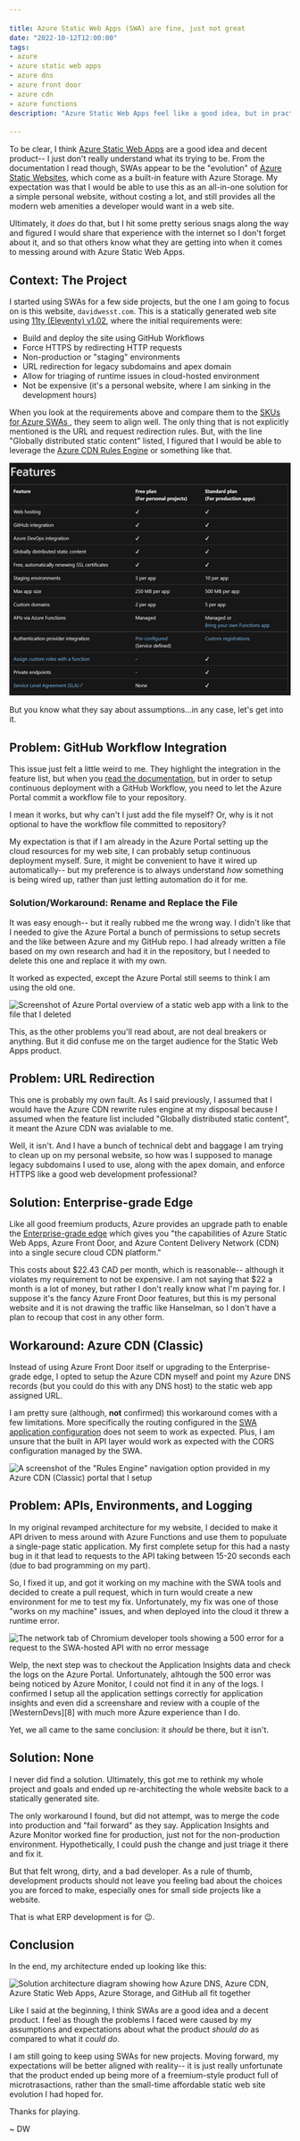 ```yaml
---

title: Azure Static Web Apps (SWA) are fine, just not great
date: "2022-10-12T12:00:00"
tags:
- azure
- azure static web apps
- azure dns
- azure front door
- azure cdn
- azure functions
description: "Azure Static Web Apps feel like a good idea, but in practice I struggled with understanding what the product is trying to be. This post documents my experience working with SWAs on a few projects, namely this website, along with the problems and workarounds/solutions I found to those problems."

---
```


[1]: https://azure.microsoft.com/en-ca/products/app-service/static/
[2]: https://learn.microsoft.com/en-us/azure/storage/blobs/storage-blob-static-website-host
[3]: https://11ty.dev/
[4]: https://learn.microsoft.com/en-ca/azure/static-web-apps/plans
[5]: https://learn.microsoft.com/en-us/azure/cdn/cdn-standard-rules-engine-reference
[6]: https://learn.microsoft.com/en-us/azure/static-web-apps/enterprise-edge
[7]: https://learn.microsoft.com/en-ca/azure/static-web-apps/configuration

To be clear, I think [Azure Static Web Apps][1] are a good idea and decent product-- I just don't really understand what its trying to be. From the documentation I read though, SWAs appear to be the "evolution" of [Azure Static Websites][2], which come as a built-in feature with Azure Storage. My expectation was that I would be able to use this as an all-in-one solution for a simple personal website, without costing a lot, and still provides all the modern web amenities a developer would want in a web site.

Ultimately, it _does_ do that, but I hit some pretty serious snags along the way and figured I would share that experience with the internet so I don't forget about it, and so that others know what they are getting into when it comes to messing around with Azure Static Web Apps. 

## Context: The Project
I started using SWAs for a few side projects, but the one I am going to focus on is this website, `davidwesst.com`. This is a statically generated web site using  [11ty (Eleventy) v1.02][3], where the initial requirements were:
- Build and deploy the site using GitHub Workflows
- Force HTTPS by redirecting HTTP requests
- Non-production or "staging" environments
- URL redirection for legacy subdomains and apex domain
- Allow for triaging of runtime issues in cloud-hosted environment
- Not be expensive (it's a personal website, where I am sinking in the development hours)

When you look at the requirements above and compare them to the [SKUs for Azure SWAs ][4], they seem to align well. The only thing that is not explicitly mentioned is the URL and request redirection rules. But, with the line "Globally distributed static content" listed, I figured that I would be able to leverage the [Azure CDN Rules Engine][5] or something like that.

![Screenshot of the list of features published for both the free and premium SKUs for Azure Static Web Apps at the time of writing this post](./swa_features.jpeg)

But you know what they say about assumptions...in any case, let's get into it.

## Problem: GitHub Workflow Integration

This issue just felt a little weird to me. They highlight the integration in the feature list, but when you [read the documentation][6], but in order to setup continuous deployment with a GitHub Workflow, you need to let the Azure Portal commit a workflow file to your repository.

I mean it works, but why can't I just add the file myself? Or, why is it not optional to have the workflow file committed to repository?

My expectation is that if I am already in the Azure Portal setting up the cloud resources for my web site, I can probably setup continuous deployment myself. Sure, it might be convenient to have it wired up automatically-- but my preference is to always understand _how_ something is being wired up, rather than just letting automation do it for me.

### Solution/Workaround: Rename and Replace the File
It was easy enough-- but it really rubbed me the wrong way. I didn't like that I needed to give the Azure Portal a bunch of permissions to setup secrets and the like between Azure and my GitHub repo. I had already written a file based on my own research and had it in the repository, but I needed to delete this one and replace it with my own.

It worked as expected, except the Azure Portal still seems to think I am using the old one.

![Screenshot of Azure Portal overview of a static web app with a link to the file that I deleted](./portal_link_to_old_workflow_file.jpg)

This, as the other problems you'll read about, are not deal breakers or anything. But it did confuse me on the target audience for the Static Web Apps product.

## Problem: URL Redirection

This one is probably my own fault. As I said previously, I assumed that I would have the Azure CDN rewrite rules engine at my disposal because I assumed when the feature list included "Globally distributed static content", it meant the Azure CDN was avialable to me.

Well, it isn't. And I have a bunch of technical debt and baggage I am trying to clean up on my personal website, so how was I supposed to manage legacy subdomains I used to use, along with the apex domain, and enforce HTTPS like a good web development professional?

## Solution: Enterprise-grade Edge
Like all good freemium products, Azure provides an upgrade path to enable the [Enterprise-grade edge][6] which gives you "the capabilities of Azure Static Web Apps, Azure Front Door, and Azure Content Delivery Network (CDN) into a single secure cloud CDN platform."

This costs about $22.43 CAD per month, which is reasonable-- although it violates my requirement to not be expensive. I am not saying that $22 a month is a lot of money, but rather I don't really know what I'm paying for. I suppose it's the fancy Azure Front Door features, but this is my personal website and it is not drawing the traffic like Hanselman, so I don't have a plan to recoup that cost in any other form.

## Workaround: Azure CDN (Classic)
Instead of using Azure Front Door itself or upgrading to the Enterprise-grade edge, I opted to setup the Azure CDN myself and point my Azure DNS records (but you could do this with any DNS host) to the static web app assigned URL.

I am pretty sure (although, **not** confirmed) this workaround comes with a few limitations. More specifically the routing configured in the [SWA application configuration][7]  does not seem to work as expected. Plus, I am unsure that the built in API layer would work as expected with the CORS configuration managed by the SWA.

![A screenshot of the "Rules Engine" navigation option provided in my Azure CDN (Classic) portal that I setup](./rules_engine_option_in_azure_cdn.jpg)

## Problem: APIs, Environments, and Logging
In my original revamped architecture for my website, I decided to make it API driven to mess around with Azure Functions and use them to populuate a single-page static application. My first complete setup for this had a nasty bug in it that lead to requests to the API taking between 15-20 seconds each (due to bad programming on my part).

So, I fixed it up, and got it working on my machine with the SWA tools and decided to create a pull request, which in turn would create a new environment for me to test my fix. Unfortunately, my fix was one of those "works on my machine" issues, and when deployed into the cloud it threw a runtime error.

![The network tab of Chromium developer tools showing a 500 error for a request to the SWA-hosted API with no error message](./api_500_error.jpg)

Welp, the next step was to checkout the Application Insights data and check the logs on the Azure Portal. Unfortunately, alhtough the 500 error was being noticed by Azure Monitor, I could not find it in any of the logs. I confirmed I setup all the application settings correctly for application insights and even did a screenshare and review with a couple of the [WesternDevs][8] with much more Azure experience than I do.

Yet, we all came to the same conclusion: it _should_ be there, but it isn't.

## Solution: None
I never did find a solution. Ultimately, this got me to rethink my whole project and goals and ended up re-architecting the whole website back to a statically generated site.

The only workaround I found, but did not attempt, was to merge the code into production and "fail forward" as they say. Application Insights and Azure Monitor worked fine for production, just not for the non-production environment. Hypothetically, I could push the change and just triage it there and fix it.

But that felt wrong, dirty, and a bad developer. As a rule of thumb, development products should not leave you feeling bad about the choices you are forced to make, especially ones for small side projects like a website.

That is what ERP development is for 😉. 

## Conclusion
In the end, my architecture ended up looking like this:

![Solution architecture diagram showing how Azure DNS, Azure CDN, Azure Static Web Apps, Azure Storage, and GitHub all fit together](./v10_solution_architecture.jpg)

Like I said at the beginning, I think SWAs are a good idea and a decent product. I feel as though the problems I faced were caused by my assumptions and expectations about what the product _should do_ as compared to what it _could do_.

I am still going to keep using SWAs for new projects. Moving forward, my expectations will be better aligned with reality-- it is just really unfortunate that the product ended up being more of a freemium-style product full of microtrasactions, rather than the small-time affordable static web site evolution I had hoped for.

Thanks for playing.

~ DW

